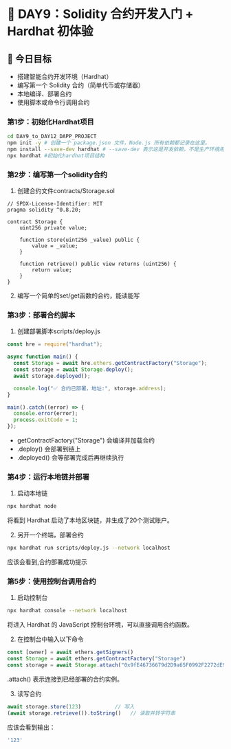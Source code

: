 # 📅 DAY9：Solidity 合约开发入门 + Hardhat 初体验

## 🎯 今日目标

* 搭建智能合约开发环境（Hardhat）
* 编写第一个 Solidity 合约（简单代币或存储器）
* 本地编译、部署合约
* 使用脚本或命令行调用合约

### 第1步：初始化Hardhat项目

```bash
cd DAY9_to_DAY12_DAPP_PROJECT
npm init -y # 创建一个 package.json 文件，Node.js 所有依赖都记录在这里。
npm install --save-dev hardhat # --save-dev 表示这是开发依赖，不是生产环境用的。
npx hardhat #初始化hardhat项目结构
```

### 第2步：编写第一个solidity合约
1. 创建合约文件contracts/Storage.sol
```solidity
// SPDX-License-Identifier: MIT
pragma solidity ^0.8.20;

contract Storage {
    uint256 private value;

    function store(uint256 _value) public {
        value = _value;
    }

    function retrieve() public view returns (uint256) {
        return value;
    }
}
```
2. 编写一个简单的set/get函数的合约，能读能写

### 第3步：部署合约脚本
1. 创建部署脚本scripts/deploy.js
```js
const hre = require("hardhat");

async function main() {
  const Storage = await hre.ethers.getContractFactory("Storage");
  const storage = await Storage.deploy();
  await storage.deployed();

  console.log("✅ 合约已部署，地址:", storage.address);
}

main().catch((error) => {
  console.error(error);
  process.exitCode = 1;
});
```
* getContractFactory("Storage") 会编译并加载合约
* .deploy() 会部署到链上
* .deployed() 会等部署完成后再继续执行
### 第4步：运行本地链并部署
1. 启动本地链
```bash
npx hardhat node
```
将看到 Hardhat 启动了本地区块链，并生成了20个测试账户。

2. 另开一个终端，部署合约
```bash
npx hardhat run scripts/deploy.js --network localhost
```
应该会看到,合约部署成功提示
### 第5步：使用控制台调用合约
1. 启动控制台
```bash
npx hardhat console --network localhost
```
将进入 Hardhat 的 JavaScript 控制台环境，可以直接调用合约函数。

2. 在控制台中输入以下命令
```js
const [owner] = await ethers.getSigners()
const Storage = await ethers.getContractFactory("Storage")
const storage = await Storage.attach("0x9fE46736679d2D9a65F0992F2272dE9f3c7fa6e0") //这里替换为你的合约地址
```
.attach() 表示连接到已经部署的合约实例。

3. 读写合约
```js
await storage.store(123)           // 写入
(await storage.retrieve()).toString()   // 读取并转字符串
```
应该会看到输出：
```bash
'123'
```
